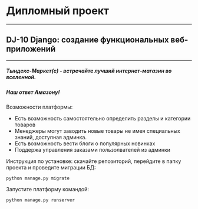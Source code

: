 # Дипломный проект
***
## DJ-10 Django: создание функциональных веб-приложений
***
##### Тындекс-Маркет(c) - встречайте лучший интернет-магазин во вселенной.
##### Наш ответ Амазону!
Возможности платформы:
* Есть возможность самостоятельно определить разделы и категории товаров
* Менеджеры могут заводить новые товары не имея специальных знаний, доступная админка.
* Есть возможность вести блоги о популярных новинках
* Поддержа управления заказами пользолвателей из админки

Инструкция по установке:
скачайте репозиторий, перейдите в папку проекта и проведите миграции БД:

`python manage.py migrate`

Запустите платформу командой:

`python manage.py runserver`